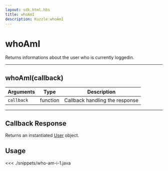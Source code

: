 ```yaml
---
layout: sdk.html.hbs
title: whoAmI
description: Kuzzle:whoAmI
---
```


# whoAmI

Returns informations about the user who is currently loggedin.

---

## whoAmI(callback)

| Arguments  | Type     | Description                    |
| ---------- | -------- | ------------------------------ |
| `callback` | function | Callback handling the response |

---

## Callback Response

Returns an instantiated [User](/sdk-reference/android/3/user) object.

## Usage

<<< ./snippets/who-am-i-1.java
